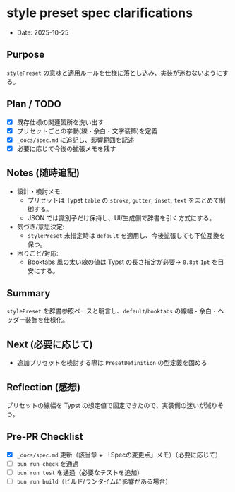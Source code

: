 # style preset spec clarifications

- Date: 2025-10-25

## Purpose
`stylePreset` の意味と適用ルールを仕様に落とし込み、実装が迷わないようにする。

## Plan / TODO
- [x] 既存仕様の関連箇所を洗い出す
- [x] プリセットごとの挙動(線・余白・文字装飾)を定義
- [x] `_docs/spec.md` に追記し、影響範囲を記述
- [x] 必要に応じて今後の拡張メモを残す

## Notes (随時追記)
- 設計・検討メモ:
  - プリセットは Typst `table` の `stroke`, `gutter`, `inset`, `text` をまとめて制御する。
  - JSON では識別子だけ保持し、UI/生成側で辞書を引く方式にする。
- 気づき/意思決定:
  - `stylePreset` 未指定時は `default` を適用し、今後拡張しても下位互換を保つ。
- 困りごと/対応:
  - Booktabs 風の太い線の値は Typst の長さ指定が必要→ `0.8pt` `1pt` を目安にする。

## Summary
`stylePreset` を辞書参照ベースと明言し、`default`/`booktabs` の線幅・余白・ヘッダー装飾を仕様化。

## Next (必要に応じて)
- 追加プリセットを検討する際は `PresetDefinition` の型定義を固める

## Reflection (感想)
プリセットの線幅を Typst の想定値で固定できたので、実装側の迷いが減りそう。

## Pre-PR Checklist
- [x] `_docs/spec.md` 更新（該当章 + 「Specの変更点」メモ）（必要に応じて）
- [ ] `bun run check` を通過
- [ ] `bun run test` を通過（必要なテストを追加）
- [ ] `bun run build`（ビルド/ランタイムに影響がある場合）

